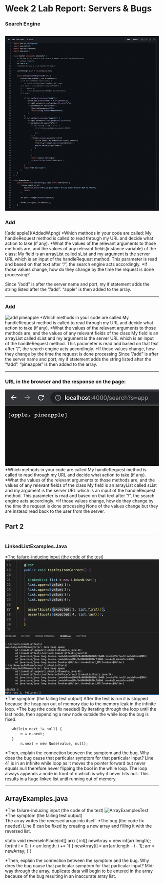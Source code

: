 # Week 2 Lab Report: Servers & Bugs
### Search Engine

![Search Engine](searchEngine.png)
---
### Add
![add apple]](AddedW.png)
 *Which methods in your code are called:
 My handleRequest method is called to read through my URL and decide what action to take (if any). 
 *What the values of the relevant arguments to those methods are, and the values of any relevant fields(instance variable) of the class:
 My field is an arrayList called sList and my argument is the server URL which is an input of the handleRequest method. This parameter is read and based on that text after “/”, the  search engine acts accordingly. 
 *If those values change, how do they change by the time the request is done processing?
 
 Since “/add” is after the server name and port, my if statement adds the string listed after the “/add”. “apple” is then added to the array.

---
### Add
![add pineapple](Pineapple.3.png)
 *Which methods in your code are called
 My handleRequest method is called to read through my URL and decide what action to take (if any). 
 *What the values of the relevant arguments to those methods are, and the values of any relevant fields of the class
 My field is an arrayList called sList and my argument is the server URL which is an input of the handleRequest method. This parameter is read and based on that text after “/”, the search engine acts accordingly.
 *If those values change, how they change by the time the request is done processing
 Since “/add” is after the server name and port, my if statement adds the string listed after the “/add”. “pineapple” is then added to the array.


---
### URL in the browser and the response on the page:
![query app](appQuery.png)
 *Which methods in your code are called
 My handleRequest method is called to read through my URL and decide what action to take (if any). 
 *What the values of the relevant arguments to those methods are, and the values of any relevant fields of the class
 My field is an arrayList called sList and my argument is the server URL which is an input of the handleRequest method. This parameter is read and based on that text after “/”, the search engine acts accordingly.
 *If those values change, how do they change by the time the request is done processing
 None of the values change but they are instead read back to the user from the server. 


## Part 2
---
### LinkedListExamples.Java
 *The failure-inducing input (the code of the test)
![LinkedListTest](LinkedListTest.png)
 *The symptom (the failing test output) 
 After the test is run it is stopped because the heap ran out of memory due to the memory leak in the infinite loop.
 *The bug (the code fix needed)
 By iterating through the loop until the last node, then appending a new node outside the while loop the bug is fixed.

       while(n.next != null) {
           n = n.next;
       }
           n.next = new Node(value, null);
 
 *Then, explain the connection between the symptom and the bug. Why does the bug cause that particular symptom for that particular input?
 Line 41 is in an infinite while loop as it moves the pointer forward but never equals null therefore never flipping the bool in the while loop. The loop always appends a node in front of n which is why it never hits null. This results in a huge linked list until running out of memory.



---
## ArrayExamples.java
 *The failure-inducing input (the code of the test)
![ArrayExamplesTest](ArrayExamplesTest.png)
 *The symptom (the failing test output)  
 The array writes the reversed array into itself. 
 *The bug (the code fix needed)
Line 8 can be fixed by creating a new array and filling it with the reversed list.

 static void reverseInPlace(int[] arr) {
   int[] newArray = new int[arr.length];
   for(int i = 0; i < arr.length; i += 1) {
     newArray[i] = arr[arr.length - i - 1];
     arr = newArray;
   }
 }

 *Then, explain the connection between the symptom and the bug. Why does the bug cause that particular symptom for that particular input?
 Mid-way through the array, duplicate data will begin to be entered in the array because of the bug resulting in an inaccurate array list.